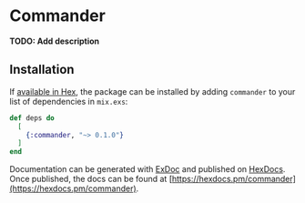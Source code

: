 # Commander

**TODO: Add description**

## Installation

If [available in Hex](https://hex.pm/docs/publish), the package can be installed
by adding `commander` to your list of dependencies in `mix.exs`:

```elixir
def deps do
  [
    {:commander, "~> 0.1.0"}
  ]
end
```

Documentation can be generated with [ExDoc](https://github.com/elixir-lang/ex_doc)
and published on [HexDocs](https://hexdocs.pm). Once published, the docs can
be found at [https://hexdocs.pm/commander](https://hexdocs.pm/commander).

